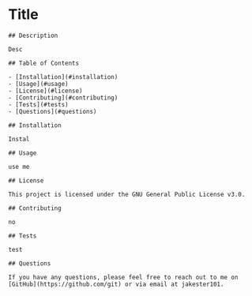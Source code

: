 # Title

    ## Description

    Desc

    ## Table of Contents

    - [Installation](#installation)
    - [Usage](#usage)
    - [License](#license)
    - [Contributing](#contributing)
    - [Tests](#tests)
    - [Questions](#questions)

    ## Installation

    Instal

    ## Usage

    use me

    ## License

    This project is licensed under the GNU General Public License v3.0.

    ## Contributing

    no

    ## Tests

    test

    ## Questions

    If you have any questions, please feel free to reach out to me on [GitHub](https://github.com/git) or via email at jakester101.